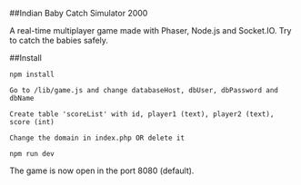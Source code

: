 ##Indian Baby Catch Simulator 2000

A real-time multiplayer game made with Phaser, Node.js and Socket.IO. Try to catch the babies safely.

##Install
```
npm install

Go to /lib/game.js and change databaseHost, dbUser, dbPassword and dbName

Create table 'scoreList' with id, player1 (text), player2 (text), score (int)

Change the domain in index.php OR delete it

npm run dev
```

The game is now open in the port 8080 (default).
